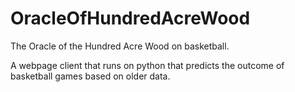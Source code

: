 OracleOfHundredAcreWood
=======================

The Oracle of the Hundred Acre Wood on basketball.

A webpage client that runs on python that predicts the outcome of basketball games based on older data.
